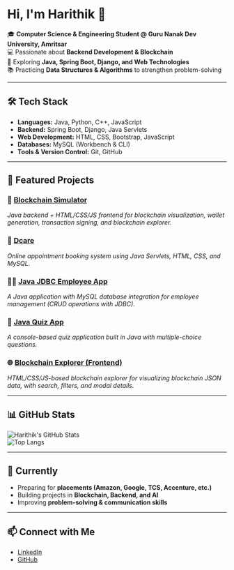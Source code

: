 # Hi, I'm Harithik 👋  

🎓 **Computer Science & Engineering Student @ Guru Nanak Dev University, Amritsar**  
💻 Passionate about **Backend Development & Blockchain**  
🚀 Exploring **Java, Spring Boot, Django, and Web Technologies**  
📚 Practicing **Data Structures & Algorithms** to strengthen problem-solving  

---

## 🛠️ Tech Stack  

- **Languages:** Java, Python, C++, JavaScript  
- **Backend:** Spring Boot, Django, Java Servlets  
- **Web Development:** HTML, CSS, Bootstrap, JavaScript  
- **Databases:** MySQL (Workbench & CLI)  
- **Tools & Version Control:** Git, GitHub  

---

## 📂 Featured Projects  

### 🔗 [Blockchain Simulator](https://github.com/harithik2005/BlockchainSimulator)  
*Java backend + HTML/CSS/JS frontend for blockchain visualization, wallet generation, transaction signing, and blockchain explorer.*  

### 🏥 [Dcare](https://github.com/harithik2005/Dcare)  
*Online appointment booking system using Java Servlets, HTML, CSS, and MySQL.*  

### 👨‍💼 [Java JDBC Employee App](https://github.com/harithik2005/EmployeeApp)  
*A Java application with MySQL database integration for employee management (CRUD operations with JDBC).*  

### 📝 [Java Quiz App](https://github.com/harithik2005/Java-Quiz-App)  
*A console-based quiz application built in Java with multiple-choice questions.*  

### 🌐 [Blockchain Explorer (Frontend)](https://github.com/harithik2005/BlockchainExplorer)  
*HTML/CSS/JS-based blockchain explorer for visualizing blockchain JSON data, with search, filters, and modal details.*  

---

## 📊 GitHub Stats  

![Harithik's GitHub Stats](https://github-readme-stats.vercel.app/api?username=harithik2005&show_icons=true&theme=tokyonight)  
![Top Langs](https://github-readme-stats.vercel.app/api/top-langs/?username=harithik2005&layout=compact&theme=tokyonight)  

---

## 🌱 Currently  

- Preparing for **placements (Amazon, Google, TCS, Accenture, etc.)**  
- Building projects in **Blockchain, Backend, and AI**  
- Improving **problem-solving & communication skills**  

---

## 📫 Connect with Me  

- [LinkedIn](https://www.linkedin.com/in/harithik-sharma/)  
- [GitHub](https://github.com/harithik2005)  

